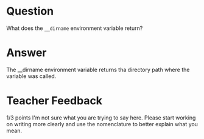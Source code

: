 # Question

What does the `__dirname` environment variable return? 

# Answer
The __dirname environment variable returns tha directory path where the variable was called.
# Teacher Feedback

1/3 points
I'm not sure what you are trying to say here. Please start working on writing more clearly and use the nomenclature to better explain what you mean.